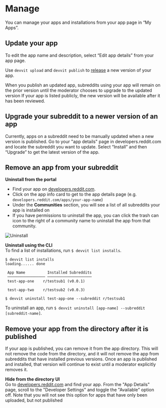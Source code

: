 # Manage

You can manage your apps and installations from your app page in “My Apps”.

## Update your app

To edit the app name and description, select “Edit app details” from your app page.

Use `devvit upload` and `devvit publish` to [release](release.md) a new version of your app.

When you publish an updated app, subreddits using your app will remain on the prior version until the moderator chooses to upgrade to the updated version If your app is listed publicly, the new version will be available after it has been reviewed.

## Upgrade your subreddit to a newer version of an app

Currently, apps on a subreddit need to be manually updated when a new version is published. Go to your "app details" page in developers.reddit.com and locate the subreddit you want to update. Select “Install” and then “Upgrade” to get the latest version of the app.

## Remove an app from your subreddit

**Uninstall from the portal**

- Find your app on [developers.reddit.com](https://developers.reddit.com/).
- Click on the app info card to get to the app details page (e.g. `developers.reddit.com/apps/your-app-name`)
- Under the **Communities** section, you will see a list of all subreddits your app is installed on
- If you have permissions to uninstall the app, you can click the trash can icon to the right of a community name to uninstall the app from that community.

![Uninstall](assets/manage_uninstall.png)

**Uninstall using the CLI**  
To find a list of installations, run `$ devvit list installs`.

```
$ devvit list installs
loading...... done

 App Name          Installed Subreddits
 ───────────────── ────────────────────
 test-app-one    r/testsub1 (v0.0.1)

 test-app-two    r/testsub2 (v0.0.3)

$ devvit uninstall test-app-one --subreddit r/testsub1
```

To uninstall an app, run `$ devvit uninstall [app-name] --subreddit [subreddit-name]`.

## Remove your app from the directory after it is published

If your app is published, you can remove it from the app directory. This will not remove the code from the directory, and it will not remove the app from subreddits that have installed previous versions. Once an app is published and installed, that version will continue to exist until a moderator explicitly removes it.

**Hide from the directory UI**  
Go to [developers.reddit.com](https://developers.reddit.com) and find your app. From the "App Details" page, scroll to the "Developer Settings" and toggle the "Available" option off. Note that you will not see this option for apps that have only been uploaded, but not published
